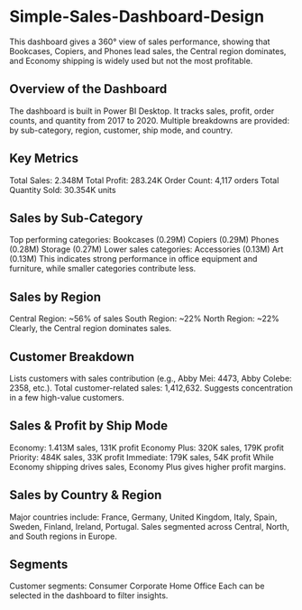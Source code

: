 # Simple-Sales-Dashboard-Design
This dashboard gives a 360° view of sales performance, showing that Bookcases, Copiers, and Phones lead sales, the Central region dominates, and Economy shipping is widely used but not the most profitable.

## Overview of the Dashboard
The dashboard is built in Power BI Desktop.
It tracks sales, profit, order counts, and quantity from 2017 to 2020.
Multiple breakdowns are provided: by sub-category, region, customer, ship mode, and country.

## Key Metrics
Total Sales: 2.348M
Total Profit: 283.24K
Order Count: 4,117 orders
Total Quantity Sold: 30.354K units

## Sales by Sub-Category
Top performing categories:
Bookcases (0.29M)
Copiers (0.29M)
Phones (0.28M)
Storage (0.27M)
Lower sales categories:
Accessories (0.13M)
Art (0.13M)
This indicates strong performance in office equipment and furniture, while smaller categories contribute less.

## Sales by Region
Central Region: ~56% of sales
South Region: ~22%
North Region: ~22%
Clearly, the Central region dominates sales. 

## Customer Breakdown
Lists customers with sales contribution (e.g., Abby Mei: 4473, Abby Colebe: 2358, etc.).
Total customer-related sales: 1,412,632.
Suggests concentration in a few high-value customers.

## Sales & Profit by Ship Mode
Economy: 1.413M sales, 131K profit
Economy Plus: 320K sales, 179K profit
Priority: 484K sales, 33K profit
Immediate: 179K sales, 54K profit
While Economy shipping drives sales, Economy Plus gives higher profit margins.

## Sales by Country & Region
Major countries include:
France, Germany, United Kingdom, Italy, Spain, Sweden, Finland, Ireland, Portugal.
Sales segmented across Central, North, and South regions in Europe.

## Segments
Customer segments:
Consumer
Corporate
Home Office
Each can be selected in the dashboard to filter insights.

